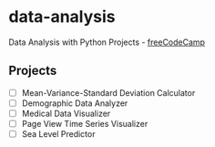 # data-analysis

Data Analysis with Python Projects - [freeCodeCamp](https://www.freecodecamp.org/learn/data-analysis-with-python/)

## Projects

- [ ] Mean-Variance-Standard Deviation Calculator
- [ ] Demographic Data Analyzer
- [ ] Medical Data Visualizer
- [ ] Page View Time Series Visualizer
- [ ] Sea Level Predictor